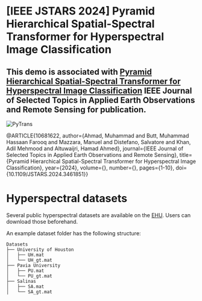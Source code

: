 # [IEEE JSTARS 2024] Pyramid Hierarchical Spatial-Spectral Transformer for Hyperspectral Image Classification

## This demo is associated with [Pyramid Hierarchical Spatial-Spectral Transformer for Hyperspectral Image Classification]([https://ieeexplore.ieee.org/document/10681622](https://ieeexplore.ieee.org/document/10681622)) IEEE Journal of Selected Topics in Applied Earth Observations and Remote Sensing for publication.


![PyTrans](https://github.com/user-attachments/assets/7980ce17-c3a2-4bfc-b3c7-88ea7b1880ef)


@ARTICLE{10681622,
  author={Ahmad, Muhammad and Butt, Muhammad Hassaan Farooq and Mazzara, Manuel and Distefano, Salvatore and Khan, Adil Mehmood and Altuwaijri, Hamad Ahmed},
  journal={IEEE Journal of Selected Topics in Applied Earth Observations and Remote Sensing}, 
  title={Pyramid Hierarchical Spatial-Spectral Transformer for Hyperspectral Image Classification}, 
  year={2024},
  volume={},
  number={},
  pages={1-10},
  doi={10.1109/JSTARS.2024.3461851}}

# Hyperspectral datasets

Several public hyperspectral datasets are available on the [EHU]([http://www.ehu.eus/ccwintco/index.php?title=Hyperspectral_Remote_Sensing_Scenes](https://www.ehu.eus/ccwintco/index.php/Hyperspectral_Remote_Sensing_Scenes)). Users can download those beforehand. 

An example dataset folder has the following structure:
```
Datasets
├── University of Houston
│   ├── UH.mat
│   └── UH_gt.mat
├── Pavia University
│   ├── PU.mat
│   └── PU_gt.mat
├── Salinas
│   ├── SA.mat
│   └── SA_gt.mat
